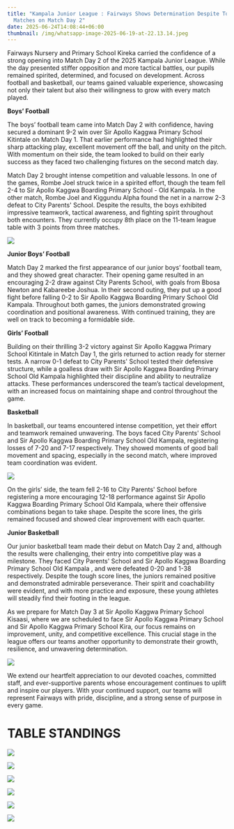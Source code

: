 ```yaml
---
title: "Kampala Junior League : Fairways Shows Determination Despite Tough
  Matches on Match Day 2"
date: 2025-06-24T14:08:44+06:00
thumbnail: /img/whatsapp-image-2025-06-19-at-22.13.14.jpeg
---
```

Fairways Nursery and Primary School Kireka carried the confidence of a strong opening into Match Day 2 of the 2025 Kampala Junior League. While the day presented stiffer opposition and more tactical battles, our pupils remained spirited, determined, and focused on development. Across football and basketball, our teams gained valuable experience, showcasing not only their talent but also their willingness to grow with every match played.

**Boys’ Football**

The boys’ football team came into Match Day 2 with confidence, having secured a dominant 9-2 win over Sir Apollo Kaggwa Primary School Kitintale on Match Day 1. That earlier performance had highlighted their sharp attacking play, excellent movement off the ball, and unity on the pitch. With momentum on their side, the team looked to build on their early success as they faced two challenging fixtures on the second match day.

Match Day 2 brought intense competition and valuable lessons. In one of the games, Rombe Joel struck twice in a spirited effort, though the team fell 2-4 to Sir Apollo Kaggwa Boarding Primary School - Old Kampala. In the other match, Rombe Joel and Kiggundu Alpha found the net in a narrow 2-3 defeat to City Parents' School. Despite the results, the boys exhibited impressive teamwork, tactical awareness, and fighting spirit throughout both encounters. They currently occupy 8th place on the 11-team league table with 3 points from three matches.

![](/img/whatsapp-image-2025-06-19-at-22.13.14.jpeg)

**Junior Boys’ Football**

Match Day 2 marked the first appearance of our junior boys’ football team, and they showed great character. Their opening game resulted in an encouraging 2-2 draw against City Parents School, with goals from Bbosa Newton and Kabareebe Joshua. In their second outing, they put up a good fight before falling 0-2 to Sir Apollo Kaggwa Boarding Primary School Old Kampala. Throughout both games, the juniors demonstrated growing coordination and positional awareness. With continued training, they are well on track to becoming a formidable side.

**Girls’ Football**

Building on their thrilling 3-2 victory against Sir Apollo Kaggwa Primary School Kitintale in Match Day 1, the girls returned to action ready for sterner tests. A narrow 0-1 defeat to City Parents' School tested their defensive structure, while a goalless draw with Sir Apollo Kaggwa Boarding Primary School Old Kampala highlighted their discipline and ability to neutralize attacks. These performances underscored the team’s tactical development, with an increased focus on maintaining shape and control throughout the game.

**Basketball**

In basketball, our teams encountered intense competition, yet their effort and teamwork remained unwavering. The boys faced City Parents' School and Sir Apollo Kaggwa Boarding Primary School Old Kampala, registering losses of 7-20 and 7-17 respectively. They showed moments of good ball movement and spacing, especially in the second match, where improved team coordination was evident.

![](/img/e1e36970-f01c-461d-8d94-2a4d3e306967.jfif)

On the girls’ side, the team fell 2-16 to City Parents' School before registering a more encouraging 12-18 performance against Sir Apollo Kaggwa Boarding Primary School Old Kampala, where their offensive combinations began to take shape. Despite the score lines, the girls remained focused and showed clear improvement with each quarter.

**Junior Basketball**

Our junior basketball team made their debut on Match Day 2 and, although the results were challenging, their entry into competitive play was a milestone. They faced City Parents' School and Sir Apollo Kaggwa Boarding Primary School Old Kampala , and were defeated 0-20 and 1-38 respectively. Despite the tough score lines, the juniors remained positive and demonstrated admirable perseverance. Their spirit and coachability were evident, and with more practice and exposure, these young athletes will steadily find their footing in the league. 

As we prepare for Match Day 3 at Sir Apollo Kaggwa Primary School Kisaasi, where we are scheduled to face Sir Apollo Kaggwa Primary School and Sir Apollo Kaggwa Primary School Kira, our focus remains on improvement, unity, and competitive excellence. This crucial stage in the league offers our teams another opportunity to demonstrate their growth, resilience, and unwavering determination.  

![](/img/c8c61720-d95b-4ffe-a0b3-aa7a6f4bf89d.jfif)

We extend our heartfelt appreciation to our devoted coaches, committed staff, and ever-supportive parents whose encouragement continues to uplift and inspire our players. With your continued support, our teams will represent Fairways with pride, discipline, and a strong sense of purpose in every game.

# TABLE STANDINGS

![](/img/1-1-.webp)

![](/img/2.webp)

![](/img/3.webp)

![](/img/4.webp)

![](/img/5.webp)

![](/img/6.webp)
